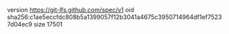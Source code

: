 version https://git-lfs.github.com/spec/v1
oid sha256:c1ae5eccfdc808b5a1399057f12b3041a4675c3950714964df1ef75237d04ec9
size 17501
